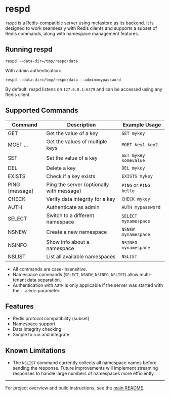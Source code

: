# respd

`respd` is a Redis-compatible server using metastore as its backend. It is designed to work seamlessly with Redis clients and supports a subset of Redis commands, along with namespace management features.

## Running respd

```console
respd --data-dir=/tmp/respd/data
```

With admin authentication:

```console
respd --data-dir=/tmp/respd/data --admin=mypassword
```

By default, respd listens on `127.0.0.1:6379` and can be accessed using any Redis client.

## Supported Commands

| Command           | Description                              | Example Usage                      |
|-------------------|------------------------------------------|------------------------------------|
| GET <key>         | Get the value of a key                   | `GET mykey`                        |
| MGET <key>...     | Get the values of multiple keys          | `MGET key1 key2`                   |
| SET <key> <value> | Set the value of a key                   | `SET mykey somevalue`              |
| DEL <key>         | Delete a key                             | `DEL mykey`                        |
| EXISTS <key>      | Check if a key exists                    | `EXISTS mykey`                     |
| PING [message]    | Ping the server (optionally with message)| `PING` or `PING hello`             |
| CHECK <key>       | Verify data integrity for a key          | `CHECK mykey`                      |
| AUTH <password>   | Authenticate as admin                    | `AUTH mypassword`                  |
| SELECT <namespace>| Switch to a different namespace          | `SELECT mynamespace`               |
| NSNEW <n>      | Create a new namespace                   | `NSNEW mynamespace`                |
| NSINFO <n>     | Show info about a namespace              | `NSINFO mynamespace`               |
| NSLIST           | List all available namespaces            | `NSLIST`                           |

- All commands are case-insensitive.
- Namespace commands (`SELECT`, `NSNEW`, `NSINFO`, `NSLIST`) allow multi-tenant data separation.
- Authentication with `AUTH` is only applicable if the server was started with the `--admin` parameter.

## Features
- Redis protocol compatibility (subset)
- Namespace support
- Data integrity checking
- Simple to run and integrate

## Known Limitations
- The `NSLIST` command currently collects all namespace names before sending the response. Future improvements will implement streaming responses to handle large numbers of namespaces more efficiently.

---

For project overview and build instructions, see the [main README](../README.md).
